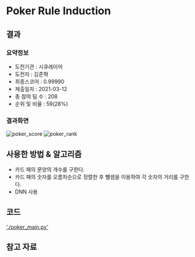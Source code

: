 # Poker Rule Induction
## 결과

### 요약정보

- 도전기관 : 시큐레이어
- 도전자 : 김준혁
- 최종스코어 : 0.99990 
- 제출일자 : 2021-03-12
- 총 참여 팀 수 : 208
- 순위 및 비율 : 59(28%)

### 결과화면
![poker_score](https://user-images.githubusercontent.com/54340339/115495255-3c991880-a2a2-11eb-9e22-817589a4af3a.PNG)
![poker_rank](https://user-images.githubusercontent.com/54340339/115495278-4589ea00-a2a2-11eb-8caf-7f698dab3f09.PNG)


## 사용한 방법 & 알고리즘

- 카드 패의 문양의 개수를 구한다.
- 카드 패의 숫자를 오름차순으로 정렬한 후 뺄셈을 이용하여 각 숫자의 거리를 구한다.
- DNN 사용

## 코드
['./poker_main.py'](./poker_main.py)


## 참고 자료
